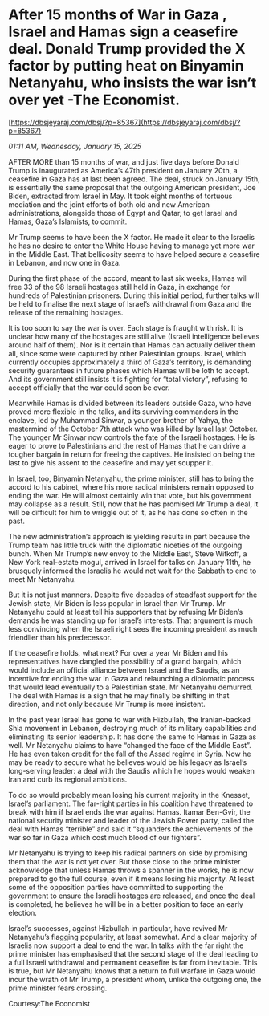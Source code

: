 # After 15 months of War in Gaza , Israel and Hamas sign a ceasefire deal. Donald Trump provided the X factor by putting heat on Binyamin Netanyahu, who insists the war isn’t over yet -The Economist.

[https://dbsjeyaraj.com/dbsj/?p=85367](https://dbsjeyaraj.com/dbsj/?p=85367)

*01:11 AM, Wednesday, January 15, 2025*

AFTER MORE than 15 months of war, and just five days before Donald Trump is inaugurated as America’s 47th president on January 20th, a ceasefire in Gaza has at last been agreed. The deal, struck on January 15th, is essentially the same proposal that the outgoing American president, Joe Biden, extracted from Israel in May. It took eight months of tortuous mediation and the joint efforts of both old and new American administrations, alongside those of Egypt and Qatar, to get Israel and Hamas, Gaza’s Islamists, to commit.

Mr Trump seems to have been the X factor. He made it clear to the Israelis he has no desire to enter the White House having to manage yet more war in the Middle East. That bellicosity seems to have helped secure a ceasefire in Lebanon, and now one in Gaza.

During the first phase of the accord, meant to last six weeks, Hamas will free 33 of the 98 Israeli hostages still held in Gaza, in exchange for hundreds of Palestinian prisoners. During this initial period, further talks will be held to finalise the next stage of Israel’s withdrawal from Gaza and the release of the remaining hostages.

It is too soon to say the war is over. Each stage is fraught with risk. It is unclear how many of the hostages are still alive (Israeli intelligence believes around half of them). Nor is it certain that Hamas can actually deliver them all, since some were captured by other Palestinian groups. Israel, which currently occupies approximately a third of Gaza’s territory, is demanding security guarantees in future phases which Hamas will be loth to accept. And its government still insists it is fighting for “total victory”, refusing to accept officially that the war could soon be over.

Meanwhile Hamas is divided between its leaders outside Gaza, who have proved more flexible in the talks, and its surviving commanders in the enclave, led by Muhammad Sinwar, a younger brother of Yahya, the mastermind of the October 7th attack who was killed by Israel last October. The younger Mr Sinwar now controls the fate of the Israeli hostages. He is eager to prove to Palestinians and the rest of Hamas that he can drive a tougher bargain in return for freeing the captives. He insisted on being the last to give his assent to the ceasefire and may yet scupper it.

In Israel, too, Binyamin Netanyahu, the prime minister, still has to bring the accord to his cabinet, where his more radical ministers remain opposed to ending the war. He will almost certainly win that vote, but his government may collapse as a result. Still, now that he has promised Mr Trump a deal, it will be difficult for him to wriggle out of it, as he has done so often in the past.

The new administration’s approach is yielding results in part because the Trump team has little truck with the diplomatic niceties of the outgoing bunch. When Mr Trump’s new envoy to the Middle East, Steve Witkoff, a New York real-estate mogul, arrived in Israel for talks on January 11th, he brusquely informed the Israelis he would not wait for the Sabbath to end to meet Mr Netanyahu.

But it is not just manners. Despite five decades of steadfast support for the Jewish state, Mr Biden is less popular in Israel than Mr Trump. Mr Netanyahu could at least tell his supporters that by refusing Mr Biden’s demands he was standing up for Israel’s interests. That argument is much less convincing when the Israeli right sees the incoming president as much friendlier than his predecessor.

If the ceasefire holds, what next? For over a year Mr Biden and his representatives have dangled the possibility of a grand bargain, which would include an official alliance between Israel and the Saudis, as an incentive for ending the war in Gaza and relaunching a diplomatic process that would lead eventually to a Palestinian state. Mr Netanyahu demurred. The deal with Hamas is a sign that he may finally be shifting in that direction, and not only because Mr Trump is more insistent.

In the past year Israel has gone to war with Hizbullah, the Iranian-backed Shia movement in Lebanon, destroying much of its military capabilities and eliminating its senior leadership. It has done the same to Hamas in Gaza as well. Mr Netanyahu claims to have “changed the face of the Middle East”. He has even taken credit for the fall of the Assad regime in Syria. Now he may be ready to secure what he believes would be his legacy as Israel’s long-serving leader: a deal with the Saudis which he hopes would weaken Iran and curb its regional ambitions.

To do so would probably mean losing his current majority in the Knesset, Israel’s parliament. The far-right parties in his coalition have threatened to break with him if Israel ends the war against Hamas. Itamar Ben-Gvir, the national security minister and leader of the Jewish Power party, called the deal with Hamas “terrible” and said it “squanders the achievements of the war so far in Gaza which cost much blood of our fighters”.

Mr Netanyahu is trying to keep his radical partners on side by promising them that the war is not yet over. But those close to the prime minister acknowledge that unless Hamas throws a spanner in the works, he is now prepared to go the full course, even if it means losing his majority. At least some of the opposition parties have committed to supporting the government to ensure the Israeli hostages are released, and once the deal is completed, he believes he will be in a better position to face an early election.

Israel’s successes, against Hizbullah in particular, have revived Mr Netanyahu’s flagging popularity, at least somewhat. And a clear majority of Israelis now support a deal to end the war. In talks with the far right the prime minister has emphasised that the second stage of the deal leading to a full Israeli withdrawal and permanent ceasefire is far from inevitable. This is true, but Mr Netanyahu knows that a return to full warfare in Gaza would incur the wrath of Mr Trump, a president whom, unlike the outgoing one, the prime minister fears crossing.

Courtesy:The Economist

